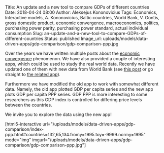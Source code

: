 Title: An update and a new tool to compare GDPs of different countries
Date: 2018-04-24 08:00
Author: Aleksejus Kononovicius
Tags: Economics, Interactive models, A. Kononovicius, Baltic countries, World Bank, V. Gontis, gross domestic product, economic convergence, macroeconomics, politics, purchasing power parity, purchasing power standard, actual individual consumption
Slug: an-update-and-a-new-tool-to-compare-GDPs-of-different-countries
Status: published
Image_url: uploads/models/data-driven-apps/gdp-comparison/gdp-comparison-ppp.jpg

Over the years we have written multiple posts about the
[economic convergence](/tag/economic-convergence/) phenomenon. We have also
provided a couple of interesting apps, which could be used to study the real
world data. Recently we have updated one of them with new data from World Bank
(see [this post]({filename}/articles/2013/the-phenomenon-of-economic-growth-of-baltic-states.md)
or go straight to [the related app]({static}/uploads/models/data-driven-apps/gdp-comparison/index.html)).

Furthermore we have modified the old app to work with somewhat different data.
Namely, the old app plotted GDP per capita series and the new app plots GDP per
capita PPP series. GDP PPP is more interesting to some researchers as this GDP
index is controlled for differing price levels between the countries. 

We invite you to explore the data using the new app!

[html5-interactive
url="/uploads/models/data-driven-apps/gdp-comparison/index-ppp.html\#countries=132,65,134.fromy=1995.toy=-9999.normy=1995"
mode="img" imgurl="/uploads/models/data-driven-apps/gdp-comparison/gdp-comparison-ppp.jpg"]

 
